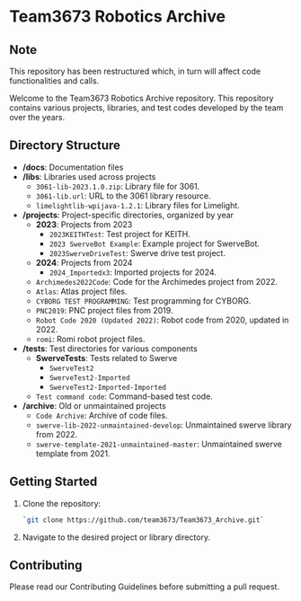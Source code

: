 # Team3673 Robotics Archive

## Note

This repository has been restructured which, in turn will affect code functionalities and calls.

Welcome to the Team3673 Robotics Archive repository. This repository contains various projects, libraries, and test codes developed by the team over the years.

## Directory Structure

- **/docs**: Documentation files
- **/libs**: Libraries used across projects
  - `3061-lib-2023.1.0.zip`: Library file for 3061.
  - `3061-lib.url`: URL to the 3061 library resource.
  - `limelightlib-wpijava-1.2.1`: Library files for Limelight.
- **/projects**: Project-specific directories, organized by year
  - **2023**: Projects from 2023
    - `2023KEITHTest`: Test project for KEITH.
    - `2023 SwerveBot Example`: Example project for SwerveBot.
    - `2023SwerveDriveTest`: Swerve drive test project.
  - **2024**: Projects from 2024
    - `2024_Importedx3`: Imported projects for 2024.
  - `Archimedes2022Code`: Code for the Archimedes project from 2022.
  - `Atlas`: Atlas project files.
  - `CYBORG TEST PROGRAMMING`: Test programming for CYBORG.
  - `PNC2019`: PNC project files from 2019.
  - `Robot Code 2020 (Updated 2022)`: Robot code from 2020, updated in 2022.
  - `romi`: Romi robot project files.
- **/tests**: Test directories for various components
  - **SwerveTests**: Tests related to Swerve
    - `SwerveTest2`
    - `SwerveTest2-Imported`
    - `SwerveTest2-Imported-Imported`
  - `Test command code`: Command-based test code.
- **/archive**: Old or unmaintained projects
  - `Code Archive`: Archive of code files.
  - `swerve-lib-2022-unmaintained-develop`: Unmaintained swerve library from 2022.
  - `swerve-template-2021-unmaintained-master`: Unmaintained swerve template from 2021.

## Getting Started

1. Clone the repository:
   ```sh
   `git clone https://github.com/team3673/Team3673_Archive.git`
2. Navigate to the desired project or library directory.

## Contributing

Please read our Contributing Guidelines before submitting a pull request.
